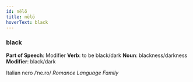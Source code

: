 ```yaml
---
id: nëlö
title: nëlö
hoverText: black
---
```


### black

**Part of Speech**: Modifier
**Verb**: to be black/dark
**Noun**: blackness/darkness
**Modifier**: black/dark

Italian nero /ˈne.ro/
*Romance Language Family*